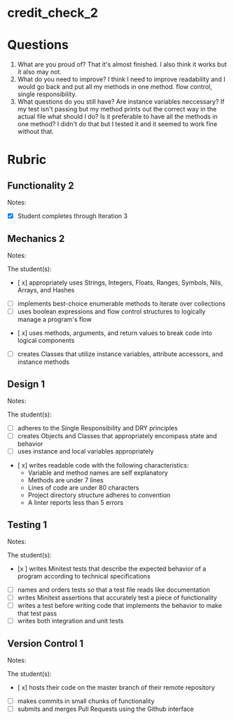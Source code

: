 # credit_check_2
# Questions

1. What are you proud of?
That it's almost finished. I also think it works but it also may not. 
1. What do you need to improve?
I think I need to improve readability and I would go back and put all my methods in one method.
flow control, single responsibility. 
1. What questions do you still have?
Are instance variables neccessary? If my test isn't passing but my method prints out the correct way in the actual file what should I do? Is it preferable to have all the methods in one method? I didn't do that but I tested it and it seemed to work fine without that. 
# Rubric

## Functionality 2

Notes:

- [x] Student completes through Iteration 3

## Mechanics 2

Notes:

The student(s):

- [ x] appropriately uses Strings, Integers, Floats, Ranges, Symbols, Nils, Arrays, and Hashes
- [ ] implements best-choice enumerable methods to iterate over collections
- [ ] uses boolean expressions and flow control structures to logically manage a program's flow
- [ x] uses methods, arguments, and return values to break code into logical components
- [ ] creates Classes that utilize instance variables, attribute accessors, and instance methods

## Design 1

Notes:

The student(s):

- [ ] adheres to the Single Responsibility and DRY principles
- [ ] creates Objects and Classes that appropriately encompass state and behavior
- [ ] uses instance and local variables appropriately
- [ x] writes readable code with the following characteristics:
    * Variable and method names are self explanatory
    * Methods are under 7 lines
    * Lines of code are under 80 characters
    * Project directory structure adheres to convention
    * A linter reports less than 5 errors

## Testing 1

Notes:

The student(s):

- [x ] writes Minitest tests that describe the expected behavior of a program according to technical specifications
- [ ] names and orders tests so that a test file reads like documentation
- [ ] writes Minitest assertions that accurately test a piece of functionality
- [ ] writes a test before writing code that implements the behavior to make that test pass
- [ ] writes both integration and unit tests

## Version Control 1

Notes:

The student(s):

- [ x] hosts their code on the master branch of their remote repository
- [ ] makes commits in small chunks of functionality
- [ ] submits and merges Pull Requests using the Github interface
